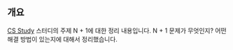## 개요 

[CS Study](https://github.com/jmxx219/CS-Study) 스터디의 주제 N + 1에 대한 정리 내용입니다. N + 1 문제가 무엇인지? 어떤 해결 방법이 있는지에 대해서 정리했습니다. 
